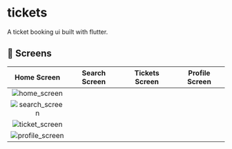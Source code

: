 # tickets

A ticket booking ui built with flutter.


## :iphone: Screens

Home Screen | Search Screen | Tickets Screen | Profile Screen |
:----------:|:-------------:|:--------------:|:--------------:|
![home_screen](https://user-images.githubusercontent.com/44390350/188327635-8d6e02eb-5680-47a7-971f-c83707d74c7d.png) | 
![search_screen](https://user-images.githubusercontent.com/44390350/188327640-da6ec1e4-d9c1-48b7-abbe-ef9e46531eb0.png) | 
![ticket_screen](https://user-images.githubusercontent.com/44390350/188327643-e9deb765-8be8-4107-a9ac-290288863114.png) | 
![profile_screen](https://user-images.githubusercontent.com/44390350/188327642-0f9804ba-3f7f-48ff-9038-88a73eb8b153.png) | 




